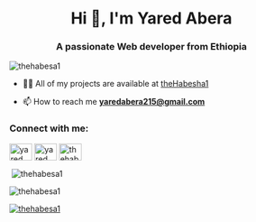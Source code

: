 <h1 align="center">Hi 👋, I'm Yared Abera</h1>
<h3 align="center">A passionate Web developer from Ethiopia</h3>

<p align="left"> <img src="https://komarev.com/ghpvc/?username=thehabesa1&label=Profile%20views&color=0e75b6&style=flat" alt="thehabesa1" /> </p>



- 👨‍💻 All of my projects are available at [theHabesha1](theHabesha1)

- 📫 How to reach me **yaredabera215@gmail.com**

<h3 align="left">Connect with me:</h3>
<p align="left">
<a href="https://twitter.com/yared_abera" target="blank"><img align="center" src="https://raw.githubusercontent.com/rahuldkjain/github-profile-readme-generator/master/src/images/icons/Social/twitter.svg" alt="yared_abera" height="30" width="40" /></a>
<a href="https://linkedin.com/in/yared abera" target="blank"><img align="center" src="https://raw.githubusercontent.com/rahuldkjain/github-profile-readme-generator/master/src/images/icons/Social/linked-in-alt.svg" alt="yared abera" height="30" width="40" /></a>
<a href="https://www.leetcode.com/thehabesa1" target="blank"><img align="center" src="https://raw.githubusercontent.com/rahuldkjain/github-profile-readme-generator/master/src/images/icons/Social/leet-code.svg" alt="thehabesa1" height="30" width="40" /></a>
</p>





<p>&nbsp;<img align="center" src="https://github-readme-stats.vercel.app/api?username=thehabesa1&show_icons=true&locale=en" alt="thehabesa1" /></p>

<p><img align="center" src="https://github-readme-streak-stats.herokuapp.com/?user=thehabesa1&" alt="thehabesa1" /></p>
<p align="left"> <a href="https://github.com/ryo-ma/github-profile-trophy"><img src="https://github-profile-trophy.vercel.app/?username=thehabesa1" alt="thehabesa1" /></a> </p>

